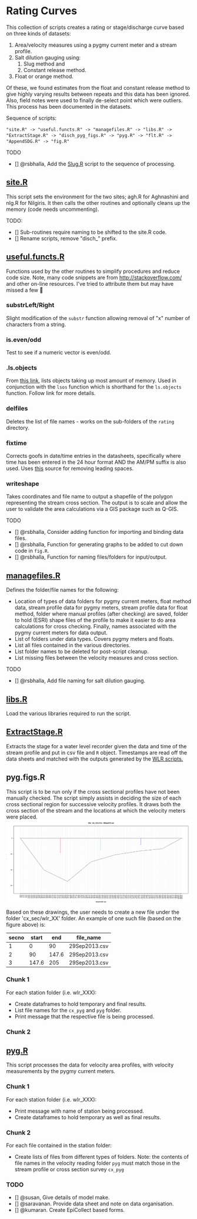 # Rating Curves

This collection of scripts creates a rating or stage/discharge curve based on three kinds of datasets:

1. Area/velocity measures using a pygmy current meter and a stream profile.
2. Salt dilution gauging using:
   1. Slug method and
   2. Constant release method.
3. Float or orange method.

Of these, we found estimates from the float and constant release method to give highly varying results between repeats and this data has been ignored. Also, field notes were used to finally de-select point which were outliers. This process has been documented in the datasets.

Sequence of scripts:

	"site.R" -> "useful.functs.R" -> "managefiles.R" -> "libs.R" -> "ExtractStage.R" -> "disch_pyg_figs.R" -> "pyg.R" -> "flt.R" -> "AppendSDG.R" -> "fig.R"

TODO

- [] @rsbhalla, Add the [Slug.R](../Discharge/Slug.R) script to the sequence of processing.

## [site.R](disch_nlg.R)

This script sets the environment for the two sites; agh.R for Aghnashini and nlg.R for Nilgiris. It then calls the other routines and optionally cleans up the memory (code needs uncommenting).

TODO:

- [] Sub-routines require naming to be shifted to the site.R code.
- [] Rename scripts, remove "disch_" prefix.

## [useful.functs.R](useful.functs.R)

Functions used by the other routines to simplify procedures and reduce code size. Note, many code snippets are from <http://stackoverflow.com/> and other on-line resources. I've tried to attribute them but may have missed a few :grimacing:

### substrLeft/Right

Slight modification of the `substr` function allowing removal of "x" number of characters from a string.

### is.even/odd

Test to see if a numeric vector is even/odd.

### .ls.objects

From [this link](http://stackoverflow.com/questions/1358003/tricks-to-manage-the-available-memory-in-an-r-session), lists objects taking up most amount of memory. Used in conjunction with the `lsos` function which is shorthand for the `ls.objects` function. Follow link for more details.

### delfiles

Deletes the list of file names - works on the sub-folders of the `rating` directory.

### fixtime

Corrects goofs in date/time entries in the datasheets, specifically where time has been entered in the 24 hour format AND the AM/PM suffix is also used. Uses [this](http://stackoverflow.com/questions/2261079/how-to-trim-leading-and-trailing-whitespace-in-r) source for removing leading spaces.

### writeshape

Takes coordinates and file name to output a shapefile of the polygon representing the stream cross section. The output is to scale and allow the user to validate the area calculations via a GIS package such as Q-GIS.

TODO

- [] @rsbhalla, Consider adding function for importing and binding data files.
- [] @rsbhalla, Function for generating graphs to be added to cut down code in `fig.R`.
- [] @rsbhalla, Function for naming files/folders for input/output.

## [managefiles.R](disch_managefiles.R)

Defines the folder/file names for the following:

* Location of types of data folders for pygmy current meters, float method data, stream profile data for pygmy meters, stream profile data for float method, folder where manual profiles (after checking) are saved, folder to hold (ESRI) shape files of the profile to make it easier to do area calculations for cross checking. Finally, names associated with the pygmy current meters for data output.
* List of folders under data types. Covers pygmy meters and floats.
* List all files contained in the various directories.
* List folder names to be deleted for post-script cleanup.
* List missing files between the velocity measures and cross section.

TODO

- [] @rsbhalla, Add file naming for salt dilution gauging.

## [libs.R](disch_libs.R)

Load the various libraries required to run the script.

## [ExtractStage.R](disch_ExtractStage.R)

Extracts the stage for a water level recorder given the data and time of the stream profile and put in csv file and `R` object. Timestamps are read off the data sheets and matched with the outputs generated by the [WLR scripts.](../WLR/README.md)

## pyg.figs.R

This script is to be run only if the cross sectional profiles have not been manually checked. The script simply assists in deciding the size of each cross sectional region for successive velocity profiles. It draws both the cross section of the stream and the locations at which the velocity meters were placed.
![Example of figure output by the script](Docs/pyg_man.png)

Based on these drawings, the user needs to create a new file under the folder 'cx_sec/wlr_XX' folder.
An example of one such file (based on the figure above) is:

secno | start | end | file_name
----- | ----- | --- | ---------
1 | 0 | 90 | 29Sep2013.csv
2 | 90 | 147.6 | 29Sep2013.csv
3 | 147.6 | 205 | 29Sep2013.csv

### Chunk 1

For each station folder (i.e. wlr_XXX):

* Create dataframes to hold temporary and final results.
* List file names for the `cx_pyg` and `pyg` folder.
* Print message that the respective file is being processed.

### Chunk 2




## [pyg.R](disch_pyg.R)

This script processes the data for velocity area profiles, with velocity measurements by the pygmy current meters.

### Chunk 1

For each station folder (i.e. wlr_XXX):

* Print message with name of station being processed.
* Create dataframes to hold temporary as well as final results.

### Chunk 2

For each file contained in the station folder:

* Create lists of files from different types of folders. Note: the contents of file names in the velocity reading folder `pyg` must match those in the stream profile or cross section survey `cx_pyg`

### TODO

- [] @susan, Give details of model make.
- [] @saravanan. Provide data sheet and note on data organisation.
- [] @kumaran. Create EpiCollect based forms.
